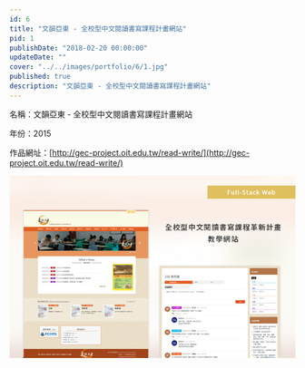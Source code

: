 ```yaml
---
id: 6
title: "文韻亞東 - 全校型中文閱讀書寫課程計畫網站"
pid: 1
publishDate: "2018-02-20 00:00:00"
updateDate: ""
cover: "../../images/portfolio/6/1.jpg"
published: true
description: "文韻亞東 - 全校型中文閱讀書寫課程計畫網站"
---
```


名稱：文韻亞東 - 全校型中文閱讀書寫課程計畫網站

年份：2015

作品網址：[http://gec-project.oit.edu.tw/read-write/](http://gec-project.oit.edu.tw/read-write/)

![圖1](../../images/portfolio/6/1.jpg)

<br/>
